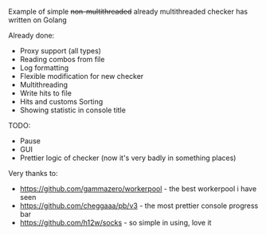 Example of simple ~~non-multithreaded~~ already multithreaded checker has written on Golang

Already done:
- Proxy support (all types)
- Reading combos from file
- Log formatting
- Flexible modification for new checker
- Multithreading
- Write hits to file
- Hits and customs Sorting
- Showing statistic in console title


TODO:
- Pause
- GUI
- Prettier logic of checker (now it's very badly in something places)

Very thanks to:
- https://github.com/gammazero/workerpool - the best workerpool i have seen
- https://github.com/cheggaaa/pb/v3 - the most prettier console progress bar
- https://github.com/h12w/socks - so simple in using, love it
